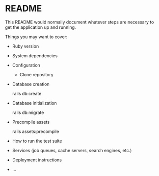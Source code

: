 # README

This README would normally document whatever steps are necessary to get the
application up and running.

Things you may want to cover:

- Ruby version

- System dependencies

- Configuration

  - Clone repository

- Database creation

  rails db:create

- Database initialization

  rails db:migrate

- Precompile assets

  rails assets:precompile

- How to run the test suite

- Services (job queues, cache servers, search engines, etc.)

- Deployment instructions

- ...
